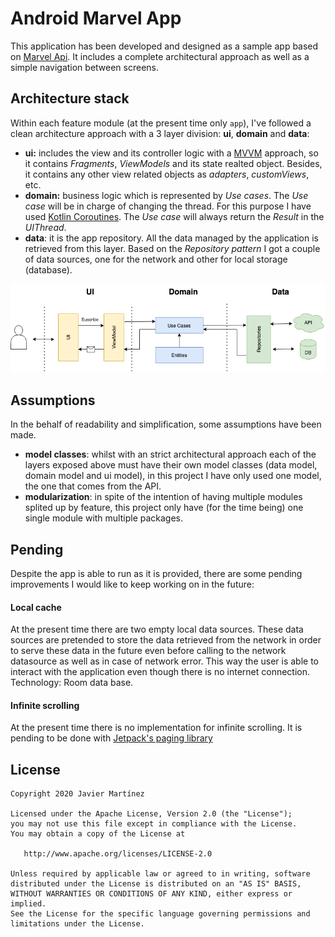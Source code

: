 # Android Marvel App

This application has been developed and designed as a sample app based on [Marvel Api](https://developer.marvel.com/). It includes a complete architectural approach as well as a simple navigation between screens.

## Architecture stack

Within each feature module (at the present time only `app`), I've followed a clean architecture approach with a 3 layer division: **ui**, **domain** and **data**:

- **ui:** includes the view and its controller logic with a [MVVM](https://developer.android.com/jetpack/guide?hl=es-419) approach, so it contains *Fragments*, *ViewModels* and its state realted object. Besides, it contains any other view related objects as _adapters_, _customViews_, etc.
- **domain:** business logic which is represented by _Use cases_. The _Use case_ will be in charge of changing the thread. For this purpose I have used [Kotlin Coroutines](https://kotlinlang.org/docs/reference/coroutines-overview.html). The _Use case_ will always return the _Result_ in the _UIThread_.
- **data**: it is the app repository. All the data managed by the application is retrieved from this layer. Based on the _Repository pattern_ I got a couple of data sources, one for the network and other for local storage (database).


![Architecture diagram](art/architecture_diagram.png)


## Assumptions

In the behalf of readability and simplification, some assumptions have been made.

- **model classes**: whilst with an strict architectural approach each of the layers exposed above must have their own model classes (data model, domain model and ui model), in this project I have only used one model, the one that comes from the API.
- **modularization**: in spite of the intention of having multiple modules splited up by feature, this project only have (for the time being) one single module with multiple packages.

## Pending

Despite the app is able to run as it is provided, there are some pending improvements I would like to keep working on in the future:

#### Local cache

At the present time there are two empty local data sources. These data sources are pretended to store the data retrieved from the network in order to serve these data in the future even before calling to the network datasource as well as in case of network error. This way the user is able to interact with the application even though there is no internet connection. Technology: Room data base.

#### Infinite scrolling

At the present time there is no implementation for infinite scrolling. It is pending to be done with [Jetpack's paging library](https://developer.android.com/topic/libraries/architecture/paging)

## License

    Copyright 2020 Javier Martínez

    Licensed under the Apache License, Version 2.0 (the "License");
    you may not use this file except in compliance with the License.
    You may obtain a copy of the License at

       http://www.apache.org/licenses/LICENSE-2.0

    Unless required by applicable law or agreed to in writing, software
    distributed under the License is distributed on an "AS IS" BASIS,
    WITHOUT WARRANTIES OR CONDITIONS OF ANY KIND, either express or implied.
    See the License for the specific language governing permissions and
    limitations under the License.



